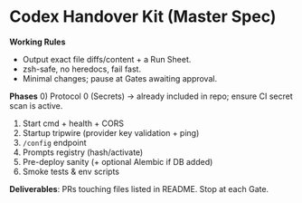 # Codex Handover Kit (Master Spec)

**Working Rules**
- Output exact file diffs/content + a Run Sheet.
- zsh-safe, no heredocs, fail fast.
- Minimal changes; pause at Gates awaiting approval.

**Phases**
0) Protocol 0 (Secrets) → already included in repo; ensure CI secret scan is active.
1) Start cmd + health + CORS
2) Startup tripwire (provider key validation + ping)
3) `/config` endpoint
4) Prompts registry (hash/activate)
5) Pre-deploy sanity (+ optional Alembic if DB added)
6) Smoke tests & env scripts

**Deliverables**: PRs touching files listed in README. Stop at each Gate.
